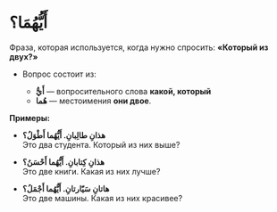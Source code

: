 ﻿
# أَيُّهُمَا؟

Фраза, которая используется, когда нужно спросить:  **«Который из двух?»**

-   Вопрос состоит из:
    
    -   **أَيُّ** — вопросительного слова **какой, который**
    -   **هُما** — местоимения **они двое**.
        

**Примеры:**

-   **هذانِ طالِبانِ. أَيُّهُما أَطْوَلُ؟**  
    Это два студента. Который из них выше?

-   **هذانِ كِتابانِ. أَيُّهُما أَحْسَنُ؟**  
    Это две книги. Какая из них лучше?

-   **هاتانِ سَيّارتانِ. أَيُّهُما أَجْمَلُ؟**  
    Это две машины. Какая из них красивее?
    
